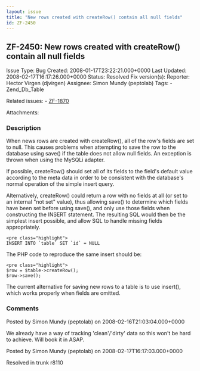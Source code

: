 ```yaml
---
layout: issue
title: "New rows created with createRow() contain all null fields"
id: ZF-2450
---
```


ZF-2450: New rows created with createRow() contain all null fields
------------------------------------------------------------------

 Issue Type: Bug Created: 2008-01-17T23:22:21.000+0000 Last Updated: 2008-02-17T16:17:26.000+0000 Status: Resolved Fix version(s): 
 Reporter:  Hector Virgen (djvirgen)  Assignee:  Simon Mundy (peptolab)  Tags: - Zend\_Db\_Table
 
 Related issues: - [ZF-1870](/issues/browse/ZF-1870)
 
 Attachments: 
### Description

When news rows are created with createRow(), all of the row's fields are set to null. This causes problems when attempting to save the row to the database using save() if the table does not allow null fields. An exception is thrown when using the MySQLi adapter.

If possible, createRow() should set all of its fields to the field's default value according to the meta data in order to be consistent with the database's normal operation of the simple insert query.

Alternatively, createRow() could return a row with no fields at all (or set to an internal "not set" value), thus allowing save() to determine which fields have been set before using save(), and only use those fields when constructing the INSERT statement. The resulting SQL would then be the simplest insert possible, and allow SQL to handle missing fields appropriately.

 
    <pre class="highlight">
    INSERT INTO `table` SET `id` = NULL


The PHP code to reproduce the same insert should be:

 
    <pre class="highlight">
    $row = $table->createRow();
    $row->save();


The current alternative for saving new rows to a table is to use insert(), which works properly when fields are omitted.

 

 

### Comments

Posted by Simon Mundy (peptolab) on 2008-02-16T21:03:04.000+0000

We already have a way of tracking 'clean'/'dirty' data so this won't be hard to achieve. Will book it in ASAP.

 

 

Posted by Simon Mundy (peptolab) on 2008-02-17T16:17:03.000+0000

Resolved in trunk r8110

 

 